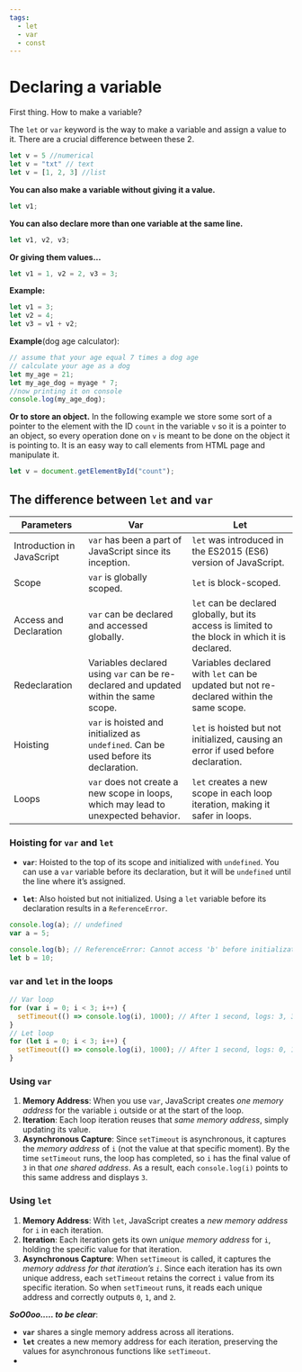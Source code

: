 ```yaml
---
tags:
  - let
  - var
  - const
---
```


# Declaring a variable

First thing. How to make a variable?

The `let` or `var` keyword is the way to make a variable and assign a value to it.
There are a crucial difference between these 2.

```js
let v = 5 //numerical
let v = "txt" // text
let v = [1, 2, 3] //list
```

**You can also make a variable without giving it a value.**

```js
let v1;
```

**You can also declare more than one variable at the same line.**

```js
let v1, v2, v3;
```

**Or giving them values...**

```js
let v1 = 1, v2 = 2, v3 = 3;
```

**Example:**
```js
let v1 = 3;
let v2 = 4;
let v3 = v1 + v2;
```

**Example**(dog age calculator):
```js
// assume that your age equal 7 times a dog age
// calculate your age as a dog
let my_age = 21;
let my_age_dog = myage * 7;
//now printing it on console
console.log(my_age_dog);
```

**Or to store an object.**
In the following example we store some sort of a pointer to the element with the ID `count` in the variable `v` so it is a pointer to an object, so every operation done on `v` is meant to be done on the object it is pointing to. It is an easy way to call elements from HTML page and manipulate it.  
```js
let v = document.getElementById("count");
```

## The difference between `let` and `var`

| Parameters                 | Var                                                                                  | Let                                                                                             |
| -------------------------- | ------------------------------------------------------------------------------------ | ----------------------------------------------------------------------------------------------- |
| Introduction in JavaScript | `var` has been a part of JavaScript since its inception.                             | `let` was introduced in the ES2015 (ES6) version of JavaScript.                                 |
| Scope                      | `var` is globally scoped.                                                            | `let` is block-scoped.                                                                          |
| Access and Declaration     | `var` can be declared and accessed globally.                                         | `let` can be declared globally, but its access is limited to the block in which it is declared. |
| Redeclaration              | Variables declared using `var` can be re-declared and updated within the same scope. | Variables declared with `let` can be updated but not re-declared within the same scope.         |
| Hoisting                   | `var` is hoisted and initialized as `undefined`. Can be used before its declaration. | `let` is hoisted but not initialized, causing an error if used before declaration.              |
| Loops                      | `var` does not create a new scope in loops, which may lead to unexpected behavior.   | `let` creates a new scope in each loop iteration, making it safer in loops.                     |

### Hoisting for `var` and `let`

- **`var`**: Hoisted to the top of its scope and initialized with `undefined`. You can use a `var` variable before its declaration, but it will be `undefined` until the line where it’s assigned.

- **`let`**: Also hoisted but not initialized. Using a `let` variable before its declaration results in a `ReferenceError`.

```js
console.log(a); // undefined
var a = 5;

console.log(b); // ReferenceError: Cannot access 'b' before initialization
let b = 10;
```

### `var` and `let` in the loops

```js
// Var loop
for (var i = 0; i < 3; i++) {
  setTimeout(() => console.log(i), 1000); // After 1 second, logs: 3, 3, 3
}
// Let loop
for (let i = 0; i < 3; i++) {
  setTimeout(() => console.log(i), 1000); // After 1 second, logs: 0, 1, 2
}
```
### Using `var`

1. **Memory Address**: When you use `var`, JavaScript creates _one memory address_ for the variable `i` outside or at the start of the loop.
2. **Iteration**: Each loop iteration reuses that _same memory address_, simply updating its value.
3. **Asynchronous Capture**: Since `setTimeout` is asynchronous, it captures the _memory address_ of `i` (not the value at that specific moment). By the time `setTimeout` runs, the loop has completed, so `i` has the final value of `3` in that _one shared address_. As a result, each `console.log(i)` points to this same address and displays `3`.

### Using `let`

1. **Memory Address**: With `let`, JavaScript creates a _new memory address_ for `i` in each iteration.
2. **Iteration**: Each iteration gets its own _unique memory address_ for `i`, holding the specific value for that iteration.
3. **Asynchronous Capture**: When `setTimeout` is called, it captures the _memory address for that iteration’s `i`_. Since each iteration has its own unique address, each `setTimeout` retains the correct `i` value from its specific iteration. So when `setTimeout` runs, it reads each unique address and correctly outputs `0`, `1`, and `2`.

***SoO0oo..... to be clear***:
- **`var`** shares a single memory address across all iterations.
- **`let`** creates a new memory address for each iteration, preserving the values for asynchronous functions like `setTimeout`.
- 